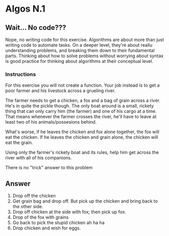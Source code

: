 # Algos N.1

## Wait... No code???

Nope, no writing code for this exercise. Algorithms are about more than just writing code to automate tasks. On a deeper level, they're about reallu understanding problems, and breaking them down to their fundamental parts. Thinking about how to solve problems without worrying about syntax is good practice for thinking about algorithms at their conceptual level.

### Instructions

For this exercise you will not create a function. Your job instead is to get a poor farmer and his livestock across a grueling river.

The farmer needs to get a chicken, a fox and a bag of grain across a river. He's in quite the pickle though. The only boat around is a small, rickety thing that can only carry him (the farmer) and one of his cargo at a time. That means whenever the farmer crosses the river, he'll have to leave at least two of his animals/possesions behind.

What's worse, if he leaves the chicken and fox alone together, the fox will eat the chicken. If he leaves the chicken and grain alone, the chicken will eat the grain. 

Using only the farmer's rickety boat and its rules, help him get across the river with all of his companions.

There is no "trick" answer to this problem

## Answer

1) Drop off the chicken
2) Get grain bag and drop off. But pick up the chicken and bring back to the other side.
3) Drop off chicken at the side with fox; then pick up fox.
4) Drop of the fox with grains
5) Go back to pick the stupid chicken ah ha ha
6) Drop chicken and wish for eggs.